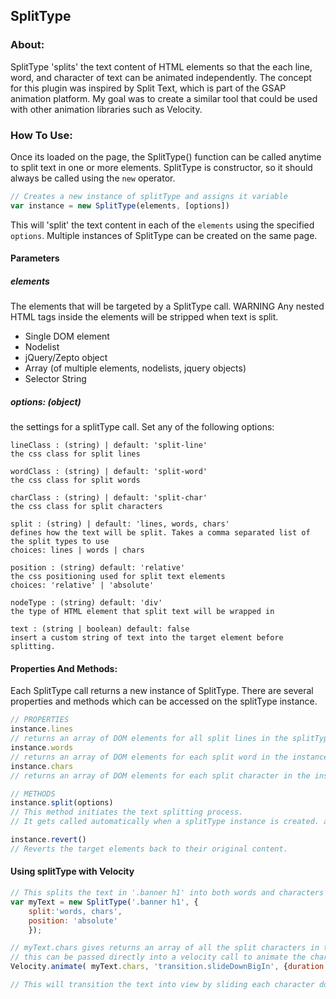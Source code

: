 ## SplitType

### About: 

SplitType 'splits' the text content of HTML elements so that the each line, word, and character of text can be animated independently. The concept for this plugin was inspired by Split Text, which is part of the GSAP animation platform. My goal was to create a similar tool that could be used with other animation libraries such as Velocity. 

### How To Use:  

Once its loaded on the page, the SplitType() function can be called anytime to split text in one or more elements. SplitType is constructor, so it should always be called using the `new` operator. 

``` js 
// Creates a new instance of splitType and assigns it variable 
var instance = new SplitType(elements, [options])
```
This will 'split' the text content in each of the `elements` using the specified `options`. Multiple instances of SplitType can be created on the same page.

#### Parameters
##### elements 

The elements that will be targeted by a SplitType call.  WARNING Any nested HTML tags inside the elements will be stripped when text is split. 
+ Single DOM element
+ Nodelist 
+ jQuery/Zepto object
+ Array (of multiple elements, nodelists, jquery objects)
+ Selector String 

##### options: (object) 

the settings for a splitType call. Set any of the following options:

	lineClass : (string) | default: 'split-line'
	the css class for split lines 

	wordClass : (string) | default: 'split-word'
	the css class for split words 

	charClass : (string) | default: 'split-char'
	the css class for split characters

	split : (string) | default: 'lines, words, chars' 
	defines how the text will be split. Takes a comma separated list of the split types to use
	choices: lines | words | chars 

	position : (string) default: 'relative'
	the css positioning used for split text elements 
	choices: 'relative' | 'absolute'

	nodeType : (string) default: 'div'
	the type of HTML element that split text will be wrapped in

	text : (string | boolean) default: false
	insert a custom string of text into the target element before splitting.

#### Properties And Methods:

Each SplitType call returns a new instance of SplitType. There are several properties and methods which can be accessed on the splitType instance. 
``` js
// PROPERTIES
instance.lines 
// returns an array of DOM elements for all split lines in the splitType instance.
instance.words 
// returns an array of DOM elements for each split word in the instance
instance.chars 
// returns an array of DOM elements for each split character in the instance 

// METHODS
instance.split(options) 
// This method initiates the text splitting process. 
// It gets called automatically when a splitType instance is created. also be called again to re-split text using new options. 

instance.revert() 
// Reverts the target elements back to their original content. 
```

#### Using splitType with Velocity
``` js
// This splits the text in '.banner h1' into both words and characters using absolute positioning. 
var myText = new SplitType('.banner h1', {
	split:'words, chars', 
	position: 'absolute'
	});

// myText.chars gives returns an array of all the split characters in the text. 
// this can be passed directly into a velocity call to animate the characters 
Velocity.animate( myText.chars, 'transition.slideDownBigIn', {duration: 1000, stagger: 100})

// This will transition the text into view by sliding each character down into place
````
